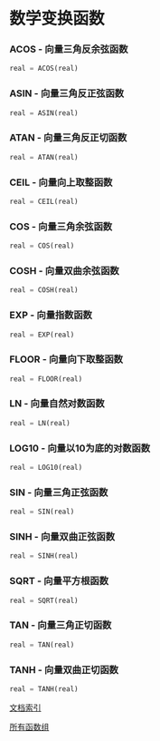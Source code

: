 # 数学变换函数
### ACOS - 向量三角反余弦函数
```python
real = ACOS(real)
```

### ASIN - 向量三角反正弦函数
```python
real = ASIN(real)
```

### ATAN - 向量三角反正切函数
```python
real = ATAN(real)
```

### CEIL - 向量向上取整函数
```python
real = CEIL(real)
```

### COS - 向量三角余弦函数
```python
real = COS(real)
```

### COSH - 向量双曲余弦函数
```python
real = COSH(real)
```

### EXP - 向量指数函数
```python
real = EXP(real)
```

### FLOOR - 向量向下取整函数
```python
real = FLOOR(real)
```

### LN - 向量自然对数函数
```python
real = LN(real)
```

### LOG10 - 向量以10为底的对数函数
```python
real = LOG10(real)
```

### SIN - 向量三角正弦函数
```python
real = SIN(real)
```

### SINH - 向量双曲正弦函数
```python
real = SINH(real)
```

### SQRT - 向量平方根函数
```python
real = SQRT(real)
```

### TAN - 向量三角正切函数
```python
real = TAN(real)
```

### TANH - 向量双曲正切函数
```python
real = TANH(real)
```


[文档索引](../doc_index.md)

[所有函数组](../funcs.md)